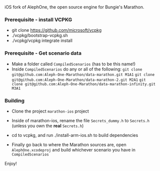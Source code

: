iOS fork of AlephOne, the open source engine for Bungie's Marathon.

### Prerequisite - install VCPKG

- git clone https://github.com/microsoft/vcpkg
- ./vcpkg/bootstrap-vcpkg.sh
- ./vcpkg/vcpkg integrate install

### Prerequisite - Get scenario data

- Make a folder called `CompiledScenarios` (has to be this name!)
- Inside `CompiledScenarios` do any or all of the following:
	`git clone git@github.com:Aleph-One-Marathon/data-marathon.git M1A1`
	`git clone git@github.com:Aleph-One-Marathon/data-marathon-2.git M2A1`
	`git clone git@github.com:Aleph-One-Marathon/data-marathon-infinity.git M3A1`

### Building

- Clone the project `marathon-ios` project
- Inside of marathon-ios, rename the file `Secrets_dummy.h` to `Secrets.h` (unless you own the **real** `Secrets.h`)

- cd to vcpkg, and run ./install-arm-ios.sh to build dependencies

- Finally go back to where the Marathon sources are, open `AlephOne.xcodeproj` and build whichever scenario you have in `CompiledScenarios`

Enjoy!

